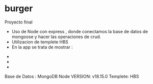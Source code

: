 # burger
Proyecto final
- Uso de Node con express , donde conectamos la base de datos de mongoose y hacer las operaciones de crud.
- Utilizacion de templete HBS
- En la app  se trata de mostrar :
*
*
*

Base de Datos : MongoDB
Node VERSION: v18.15.0
Templete: HBS



